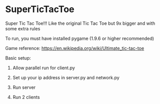 # SuperTicTacToe
Super Tic Tac Toe!!! Like the original Tic Tac Toe but 9x bigger and with some extra rules

To run, you must have installed pygame (1.9.6 or higher recommended)

Game reference: https://en.wikipedia.org/wiki/Ultimate_tic-tac-toe

Basic setup:

1. Allow parallel run for client.py

2. Set up your ip address in server.py and network.py

3. Run server

4. Run 2 clients
